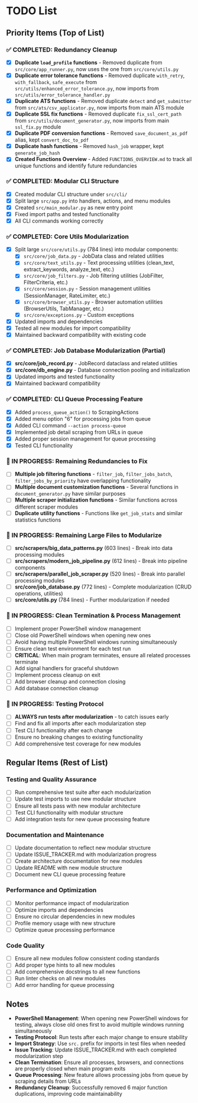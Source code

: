 # TODO List

## Priority Items (Top of List)

### ✅ COMPLETED: Redundancy Cleanup
- [x] **Duplicate `load_profile` functions** - Removed duplicate from `src/core/app_runner.py`, now uses the one from `src/core/utils.py`
- [x] **Duplicate error tolerance functions** - Removed duplicate `with_retry`, `with_fallback`, `safe_execute` from `src/utils/enhanced_error_tolerance.py`, now imports from `src/utils/error_tolerance_handler.py`
- [x] **Duplicate ATS functions** - Removed duplicate `detect` and `get_submitter` from `src/ats/csv_applicator.py`, now imports from main ATS module
- [x] **Duplicate SSL fix functions** - Removed duplicate `fix_ssl_cert_path` from `src/utils/document_generator.py`, now imports from main `ssl_fix.py` module
- [x] **Duplicate PDF conversion functions** - Removed `save_document_as_pdf` alias, kept `convert_doc_to_pdf`
- [x] **Duplicate hash functions** - Removed `hash_job` wrapper, kept `generate_job_hash`
- [x] **Created Functions Overview** - Added `FUNCTIONS_OVERVIEW.md` to track all unique functions and identify future redundancies

### ✅ COMPLETED: Modular CLI Structure
- [x] Created modular CLI structure under `src/cli/`
- [x] Split large `src/app.py` into handlers, actions, and menu modules
- [x] Created `src/main_modular.py` as new entry point
- [x] Fixed import paths and tested functionality
- [x] All CLI commands working correctly

### ✅ COMPLETED: Core Utils Modularization
- [x] Split large `src/core/utils.py` (784 lines) into modular components:
  - [x] `src/core/job_data.py` - JobData class and related utilities
  - [x] `src/core/text_utils.py` - Text processing utilities (clean_text, extract_keywords, analyze_text, etc.)
  - [x] `src/core/job_filters.py` - Job filtering utilities (JobFilter, FilterCriteria, etc.)
  - [x] `src/core/session.py` - Session management utilities (SessionManager, RateLimiter, etc.)
  - [x] `src/core/browser_utils.py` - Browser automation utilities (BrowserUtils, TabManager, etc.)
  - [x] `src/core/exceptions.py` - Custom exceptions
- [x] Updated imports and dependencies
- [x] Tested all new modules for import compatibility
- [x] Maintained backward compatibility with existing code

### ✅ COMPLETED: Job Database Modularization (Partial)
- [x] **src/core/job_record.py** - JobRecord dataclass and related utilities
- [x] **src/core/db_engine.py** - Database connection pooling and initialization
- [x] Updated imports and tested functionality
- [x] Maintained backward compatibility

### ✅ COMPLETED: CLI Queue Processing Feature
- [x] Added `process_queue_action()` to ScrapingActions
- [x] Added menu option "6" for processing jobs from queue
- [x] Added CLI command `--action process-queue`
- [x] Implemented job detail scraping from URLs in queue
- [x] Added proper session management for queue processing
- [x] Tested CLI functionality

### 🔄 IN PROGRESS: Remaining Redundancies to Fix
- [ ] **Multiple job filtering functions** - `filter_job`, `filter_jobs_batch`, `filter_jobs_by_priority` have overlapping functionality
- [ ] **Multiple document customization functions** - Several functions in `document_generator.py` have similar purposes
- [ ] **Multiple scraper initialization functions** - Similar functions across different scraper modules
- [ ] **Duplicate utility functions** - Functions like `get_job_stats` and similar statistics functions

### 🔄 IN PROGRESS: Remaining Large Files to Modularize
- [ ] **src/scrapers/big_data_patterns.py** (603 lines) - Break into data processing modules
- [ ] **src/scrapers/modern_job_pipeline.py** (612 lines) - Break into pipeline components
- [ ] **src/scrapers/parallel_job_scraper.py** (520 lines) - Break into parallel processing modules
- [ ] **src/core/job_database.py** (772 lines) - Complete modularization (CRUD operations, utilities)
- [ ] **src/core/utils.py** (784 lines) - Further modularization if needed

### 🔄 IN PROGRESS: Clean Termination & Process Management
- [ ] Implement proper PowerShell window management
- [ ] Close old PowerShell windows when opening new ones
- [ ] Avoid having multiple PowerShell windows running simultaneously
- [ ] Ensure clean test environment for each test run
- [ ] **CRITICAL**: When main program terminates, ensure all related processes terminate
- [ ] Add signal handlers for graceful shutdown
- [ ] Implement process cleanup on exit
- [ ] Add browser cleanup and connection closing
- [ ] Add database connection cleanup

### 🔄 IN PROGRESS: Testing Protocol
- [ ] **ALWAYS run tests after modularization** - to catch issues early
- [ ] Find and fix all imports after each modularization step
- [ ] Test CLI functionality after each change
- [ ] Ensure no breaking changes to existing functionality
- [ ] Add comprehensive test coverage for new modules

## Regular Items (Rest of List)

### Testing and Quality Assurance
- [ ] Run comprehensive test suite after each modularization
- [ ] Update test imports to use new modular structure
- [ ] Ensure all tests pass with new modular architecture
- [ ] Test CLI functionality with modular structure
- [ ] Add integration tests for new queue processing feature

### Documentation and Maintenance
- [ ] Update documentation to reflect new modular structure
- [ ] Update ISSUE_TRACKER.md with modularization progress
- [ ] Create architecture documentation for new modules
- [ ] Update README with new module structure
- [ ] Document new CLI queue processing feature

### Performance and Optimization
- [ ] Monitor performance impact of modularization
- [ ] Optimize imports and dependencies
- [ ] Ensure no circular dependencies in new modules
- [ ] Profile memory usage with new structure
- [ ] Optimize queue processing performance

### Code Quality
- [ ] Ensure all new modules follow consistent coding standards
- [ ] Add proper type hints to all new modules
- [ ] Add comprehensive docstrings to all new functions
- [ ] Run linter checks on all new modules
- [ ] Add error handling for queue processing

## Notes

- **PowerShell Management**: When opening new PowerShell windows for testing, always close old ones first to avoid multiple windows running simultaneously
- **Testing Protocol**: Run tests after each major change to ensure stability
- **Import Strategy**: Use `src.` prefix for imports in test files when needed
- **Issue Tracking**: Update ISSUE_TRACKER.md with each completed modularization step
- **Clean Termination**: Ensure all processes, browsers, and connections are properly closed when main program exits
- **Queue Processing**: New feature allows processing jobs from queue by scraping details from URLs
- **Redundancy Cleanup**: Successfully removed 6 major function duplications, improving code maintainability 